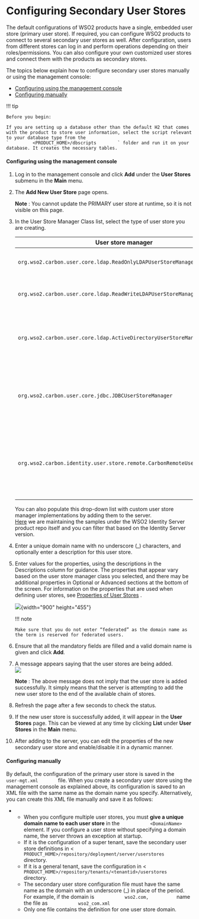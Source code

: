 # Configuring Secondary User Stores

The default configurations of WSO2 products have a single, embedded user
store (primary user store). If required, you can configure WSO2 products
to connect to several secondary user stores as well. After
configuration, users from different stores can log in and perform
operations depending on their roles/permissions. You can also configure
your own customized user stores and connect them with the products as
secondary stores.

The topics below explain how to configure secondary user stores manually
or using the management console:

-   [Configuring using the management
    console](#ConfiguringSecondaryUserStores-Configuringusingthemanagementconsole)
-   [Configuring
    manually](#ConfiguringSecondaryUserStores-Configuringmanually)

!!! tip
    
    Before you begin:
    
    If you are setting up a database other than the default H2 that comes
    with the product to store user information, select the script relevant
    to your database type from the
    `         <PRODUCT_HOME>/dbscripts        ` folder and run it on your
    database. It creates the necessary tables.
    

#### Configuring using the management console

1.  Log in to the management console and click **Add** under the **User
    Stores** submenu in the **Main** menu.
2.  The **Add New User Store** page opens.

    **Note** : You cannot update the PRIMARY user store at runtime, so
    it is not visible on this page.

3.  In the User Store Manager Class list, select the type of user store
    you are creating.

    <table>
    <thead>
    <tr class="header">
    <th>User store manager</th>
    <th>Description</th>
    </tr>
    </thead>
    <tbody>
    <tr class="odd">
    <td><pre><code>org.wso2.carbon.user.core.ldap.ReadOnlyLDAPUserStoreManager</code></pre></td>
    <td><p>Use <code>                ReadOnlyLDAPUserStoreManager               </code> to do read-only operations for LDAP user stores.</p></td>
    </tr>
    <tr class="even">
    <td><code>               org.wso2.carbon.user.core.ldap.ReadWriteLDAPUserStoreManager              </code></td>
    <td><p>Use <code>                ReadWriteLDAPUserStoreManager               </code> for LDAP user stores to do both read and write operations.</p></td>
    </tr>
    <tr class="odd">
    <td><pre><code>org.wso2.carbon.user.core.ldap.ActiveDirectoryUserStoreManager</code></pre></td>
    <td><p>Use <code>                ActiveDirectoryUserStoreManager               </code> to configure an Active Directory Domain Service (AD DS) or Active Directory Lightweight Directory Service (AD LDS). This can be used <strong>only</strong> for read/write operations. If you need to use AD as read-only, you must use <code>                org.wso2.carbon.user.core.ldap.ReadOnlyLDAPUserStoreManager               </code> .</p></td>
    </tr>
    <tr class="even">
    <td><pre><code>org.wso2.carbon.user.core.jdbc.JDBCUserStoreManager</code></pre></td>
    <td><p>Use <code>                JDBCUserStoreManager               </code> for JDBC user stores. The JDBC user store can be configured for read-only mode or read/write mode using the following property: <code>                &lt;Property name="ReadOnly"&gt;false/true&lt;/Property&gt;               </code> .</p></td>
    </tr>
    <tr class="odd">
    <td><code>               org.wso2.carbon.identity.user.store.remote.CarbonRemoteUserStoreManger              </code></td>
    <td><div class="content-wrapper">
    <p>Use <code>                 CarbonRemoteUserStoreManager                </code> to configure another WSO2 product based on WSO2 Carbon as the user store manager.</p>
    !!! note
        <p><strong>Note</strong> : Any secondary user stores that are configured to the WSO2 product are not supported. However, the primary user store of the WSO2 product you point to works as expected.</p>
    </div></td>
    </tr>
    </tbody>
    </table>

    You can also populate this drop-down list with custom user store
    manager implementations by adding them to the server.  
    [Here](https://github.com/wso2/product-is/tree/v5.1.0/modules/samples/user-mgt/sample-custome-user-store-manager)
    we are maintaining the samples under the WSO2 Identity Server
    product repo itself and you can filter that based on the Identity
    Server version.

4.  Enter a unique domain name with no underscore (\_) characters, and
    optionally enter a description for this user store.

5.  Enter values for the properties, using the descriptions in the
    Descriptions column for guidance. The properties that appear vary
    based on the user store manager class you selected, and there may be
    additional properties in Optional or Advanced sections at the bottom
    of the screen. For information on the properties that are used when
    defining user stores, see [Properties of User
    Stores](_Working_with_Properties_of_User_Stores_) .

    ![](attachments/53125491/72424354.png){width="900" height="455"}

    !!! note
    
        Make sure that you do not enter “federated” as the domain name as
        the term is reserved for federated users.
    

6.  Ensure that all the mandatory fields are filled and a valid domain
    name is given and click **Add**.

7.  A message appears saying that the user stores are being added.  
    ![](attachments/31130739/31359112.png)

    **Note** : The above message does not imply that the user store is
    added successfully. It simply means that the server is attempting to
    add the new user store to the end of the available chain of stores.

8.  Refresh the page after a few seconds to check the status.

9.  If the new user store is successfully added, it will appear in the
    **User Stores** page. This can be viewed at any time by clicking
    **List** under **User Stores** in the **Main** menu.

10. After adding to the server, you can edit the properties of the new
    secondary user store and enable/disable it in a dynamic manner.

#### Configuring manually

By default, the configuration of the primary user store is saved in the
`         user-mgt.xml        ` file. When you create a secondary user
store using the management console as explained above, its configuration
is saved to an XML file with the same name as the domain name you
specify. Alternatively, you can create this XML file manually and save
it as follows:

-   -   When you configure multiple user stores, you must **give a
        unique domain name to each user store** in the
        `            <DomainName>           ` element. If you configure
        a user store without specifying a domain name, the server throws
        an exception at startup.
    -   If it is the configuration of a super tenant, save the secondary
        user store definitions in \<
        `            PRODUCT_HOME>/repository/deployment/server/userstores           `
        directory.
    -   If it is a general tenant, save the configuration in \<
        `            PRODUCT_HOME>/repository/tenants/<tenantid>/userstores           `
        directory.
    -   The secondary user store configuration file must have the same
        name as the domain with an underscore (\_) in place of the
        period. For example, if the domain is
        `            wso2.com,           ` name the file as
        `            wso2_com.xml           `
    -   Only one file contains the definition for one user store domain.
